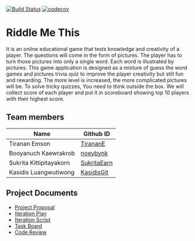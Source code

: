[![Build Status](https://travis-ci.com/KasidisGit/riddle-me-this.svg?branch=master)](https://travis-ci.com/KasidisGit/riddle-me-this)
[![codecov](https://codecov.io/gh/KasidisGit/riddle-me-this/branch/master/graph/badge.svg)](https://codecov.io/gh/KasidisGit/riddle-me-this)
# Riddle Me This

It is an online educational game that tests knowledge and creativity of a player. The questions will come in the form of pictures. The player has to turn those pictures into only a single word. Each word is illustrated by pictures. This game application is designed as a mixture of guess the word games and pictures trivia quiz to improve the player creativity but still fun and rewarding. The more level is increased, the more complicated pictures will be. To solve tricky quizzes, You need to think outside the box. We will collect score of each player and put it in scoreboard showing top 10 players with their highest score.

## Team members

| Name | Github ID |
|-----|------------|
| Tiranan Emson | [TirananE](https://github.com/TirananE) |
| Booyanuch Kaewrakrob | [noeybynk](https://github.com/noeybynk) |
| Sukrita Kittipitayakorn | [SukritaEarn](https://github.com/SukritaEarn) |
| Kasidis Luangwutiwong | [KasidisGit](https://github.com/KasidisGit) |

## Project Documents

* [Project Proposal](https://docs.google.com/document/d/17h1Ol01eRqQ6tj3vDWJW9umjiuNYy6Nby9mrc0ZfD0Y/edit#)
* [Iteration Plan](https://docs.google.com/document/d/1HG85SXgtpRnwHKSpw-7xCFtjdfBGe11zce4vNnasJK4/edit#)
* [Iteration Script](https://docs.google.com/document/d/1eBriBu04WbI6myoH9GuHBDf7wkmMbYwD7kY3xDfpSIA/edit)
* [Task Board](https://trello.com/b/y8vxcJPa/riddle-me-this)
* [Code Review](https://docs.google.com/document/d/1QnH53fsqkTB0lhTCFExOkOOEtXv0lpKw0SpMnZ8ifWo/edit)
